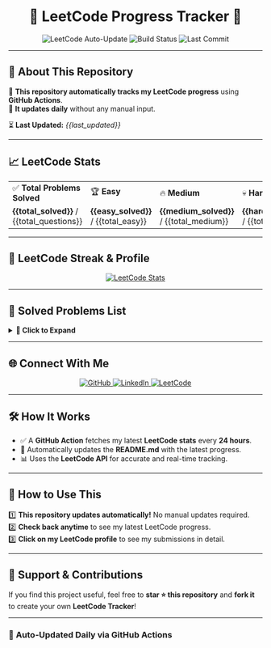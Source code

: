 <h1 align="center">🚀 LeetCode Progress Tracker 🚀</h1>

<p align="center">
  <img src="https://img.shields.io/badge/LeetCode%20Auto--Update-Enabled-darkgray?style=for-the-badge" alt="LeetCode Auto-Update">
  <img src="https://img.shields.io/badge/Status-PASSING-brightgreen?style=for-the-badge" alt="Build Status">
  <img src="https://img.shields.io/badge/Last%20Commit-TODAY-brightgreen?style=for-the-badge" alt="Last Commit">
</p>

---

## 📌 **About This Repository**
🔹 **This repository automatically tracks my LeetCode progress** using **GitHub Actions**.  
🔹 **It updates daily** without any manual input.  

⏳ **Last Updated:** _{{last_updated}}_

---

## 📈 **LeetCode Stats**
<table>
  <tr>
    <td>✅ <b>Total Problems Solved</b></td>
    <td>🏆 <b>Easy</b></td>
    <td>🔥 <b>Medium</b></td>
    <td>💀 <b>Hard</b></td>
  </tr>
  <tr>
    <td><b>{{total_solved}}</b> / {{total_questions}}</td>
    <td><b>{{easy_solved}}</b> / {{total_easy}}</td>
    <td><b>{{medium_solved}}</b> / {{total_medium}}</td>
    <td><b>{{hard_solved}}</b> / {{total_hard}}</td>
  </tr>
</table>

---

## 🎯 **LeetCode Streak & Profile**
<p align="center">
  <a href="https://leetcode.com/raziord2717/">
    <img src="https://leetcard.jacoblin.cool/raziord2717?theme=dark&font=Fira%20Code" alt="LeetCode Stats">
  </a>
</p>

---

## 📝 **Solved Problems List**
<details>
  <summary><b>📜 Click to Expand</b></summary>

{{problem_list}}

</details>

---

## 🌐 **Connect With Me**
<p align="center">
  <a href="https://github.com/Charanbyreddy" target="_blank">
    <img src="https://img.shields.io/badge/GitHub-Charanbyreddy-black?style=for-the-badge&logo=github" alt="GitHub">
  </a>
  <a href="https://www.linkedin.com/in/yourprofile/" target="_blank">
    <img src="https://img.shields.io/badge/LinkedIn-Charanbyreddy-blue?style=for-the-badge&logo=linkedin" alt="LinkedIn">
  </a>
  <a href="https://leetcode.com/raziord2717/" target="_blank">
    <img src="https://img.shields.io/badge/LeetCode-Profile-orange?style=for-the-badge&logo=leetcode" alt="LeetCode">
  </a>
</p>

---

## 🛠 **How It Works**
- ✅ A **GitHub Action** fetches my latest **LeetCode stats** every **24 hours**.
- 🔄 Automatically updates the **README.md** with the latest progress.
- 📊 Uses the **LeetCode API** for accurate and real-time tracking.

---

## 🎯 **How to Use This**
1️⃣ **This repository updates automatically!** No manual updates required.  
2️⃣ **Check back anytime** to see my latest LeetCode progress.  
3️⃣ **Click on my LeetCode profile** to see my submissions in detail.  

---

## 🌟 **Support & Contributions**
If you find this project useful, feel free to **star ⭐ this repository** and **fork it** to create your own **LeetCode Tracker**!  

---

### 🚀 **Auto-Updated Daily via GitHub Actions**
